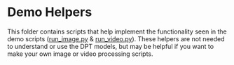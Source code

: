 # Demo Helpers


This folder contains scripts that help implement the functionality seen in the demo scripts ([run_image.py](https://github.com/heyoeyo/muggled_dpt/blob/main/run_image.py) & [run_video.py](https://github.com/heyoeyo/muggled_dpt/blob/main/run_video.py)). These helpers are not needed to understand or use the DPT models, but may be helpful if you want to make your own image or video processing scripts.